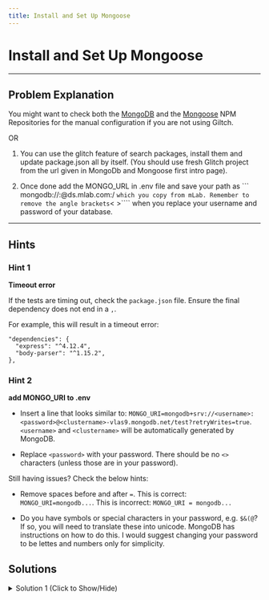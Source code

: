 ```yaml
---
title: Install and Set Up Mongoose
---
```

# Install and Set Up Mongoose

---
## Problem Explanation
You might want to check both the [MongoDB](https://www.npmjs.com/package/mongodb) and the [Mongoose](https://www.npmjs.com/package/mongoose) NPM Repositories for the manual configuration if you are not using Giltch.

OR

1. You can use the glitch feature of search packages, install them and update package.json all by itself. (You should use fresh Glitch project from the url given in MongoDb and Mongoose first intro page).

2. Once done add the MONGO_URL in .env file and save your path as 
``` mongodb://<dbuser>:<dbpassword>@ds<PORT>.mlab.com:<PORT>/<DATABASE-NAME> ```` which you copy from mLab. Remember to remove the angle brackets ````<  >```` when you replace your username and password of your database.


---
## Hints

### Hint 1
**Timeout error**

If the tests are timing out, check the `package.json` file. Ensure the final dependency does not end in a `,`.

For example, this will result in a timeout error:
```
"dependencies": {
  "express": "^4.12.4",
  "body-parser": "^1.15.2", 
},
```

### Hint 2
**add MONGO_URI to .env**
* Insert a line that looks similar to: `MONGO_URI=mongodb+srv://<username>:<password>@<clustername>-vlas9.mongodb.net/test?retryWrites=true`. `<username>` and `<clustername>` will be automatically generated by MongoDB.

* Replace `<password>` with your password. There should be no `<>` characters (unless those are in your password).

Still having issues? Check the below hints:

* Remove spaces before and after `=`. This is correct: `MONGO_URI=mongodb...`. This is incorrect: `MONGO_URI = mongodb...`

* Do you have symbols or special characters in your password, e.g. `$&(@`? If so, you will need to translate these into unicode. MongoDB has instructions on how to do this. I would suggest changing your password to be lettes and numbers only for simplicity.


## Solutions

<details><summary>Solution 1 (Click to Show/Hide)</summary>

**.env**
  
```
GLITCH_DEBUGGER=true
# Environment Config

# store your secrets and config variables in here
# only invited collaborators will be able to see your .env values

# reference these in your code with process.env.SECRET
SECRET=
MADE_WITH=
MONGO_URI=mongodb+srv://<username>:<ENTERYOURPASSWORDHERE>@<clustername>-vlas9.mongodb.net/test?retryWrites=true
# note: .env is a shell file so there can't be spaces around =
```

**package.json**
  
```json
{
  "name": "fcc-mongo-mongoose-challenges",
  "version": "0.0.1",
  "description": "A boilerplate project",
  "main": "server.js",
  "scripts": {
    "start": "node server.js"
  },
  "dependencies": {
    "express": "^4.12.4",
    "body-parser": "^1.15.2",
    "mongodb": "^3.0.0",
    "mongoose": "^5.6.5"
  },
  "engines": {
    "node": "4.4.5"
  },
  "repository": {
    "type": "git",
    "url": "https://hyperdev.com/#!/project/welcome-project"
  },
  "keywords": [
    "node",
    "hyperdev",
    "express"
  ],
  "license": "MIT"
}
```

**myApp.js**
  
```javascript
/** # MONGOOSE SETUP #
/*  ================== */

/** 1) Install & Set up mongoose */
const mongoose = require('mongoose');
mongoose.connect(process.env.MONGO_URI);
```
</details>
  
